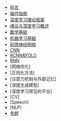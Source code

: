 <!-- docs/_sidebar.md -->

* [前言](README)
* [操作指南](guide.md)
* [深度学习理论框架](DLT框架)
* [绪论与深度学习概述](绪论与深度学习概述)
* [数学基础](数学基础)
* [机器学习基础](机器学习基础)
* [前馈神经网络](前馈神经网络)
* [CNN](RCNN&YOLO)
* [RCNN&YOLO](RCNN&YOLO)
* [RNN](RNN)
* [网络优化]
* [正则化方法]
* [注意力机制与外部记忆]
* [深度生成模型]
* [深度学习常见的平台]
* [CV]
* [Speech]
* [NLP]
* [专题](专题.md)
